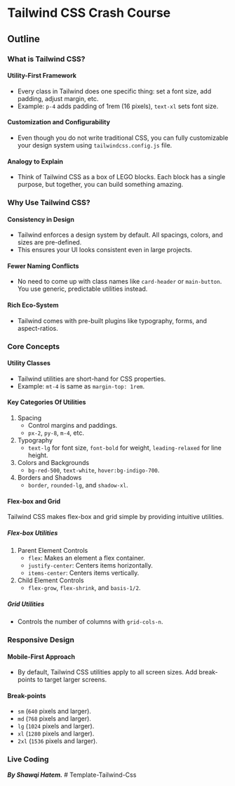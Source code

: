 <!-- REVIEWED - 01 -->

# Tailwind CSS Crash Course

## Outline

### What is Tailwind CSS?

#### Utility-First Framework

- Every class in Tailwind does one specific thing: set a font size, add padding, adjust margin, etc.
- Example: `p-4` adds padding of 1rem (16 pixels), `text-xl` sets font size.

#### Customization and Configurability

- Even though you do not write traditional CSS, you can fully customizable your design system using `tailwindcss.config.js` file.

#### Analogy to Explain

- Think of Tailwind CSS as a box of LEGO blocks. Each block has a single purpose, but together, you can build something amazing.

### Why Use Tailwind CSS?

#### Consistency in Design

- Tailwind enforces a design system by default. All spacings, colors, and sizes are pre-defined.
- This ensures your UI looks consistent even in large projects.

#### Fewer Naming Conflicts

- No need to come up with class names like `card-header` or `main-button`. You use generic, predictable utilities instead.

#### Rich Eco-System

- Tailwind comes with pre-built plugins like typography, forms, and aspect-ratios.

### Core Concepts

#### Utility Classes

- Tailwind utilities are short-hand for CSS properties.
- Example: `mt-4` is same as `margin-top: 1rem`.

#### Key Categories Of Utilities

1. Spacing
   - Control margins and paddings.
   - `px-2`, `py-8`, `m-4`, etc.
2. Typography
   - `text-lg` for font size, `font-bold` for weight, `leading-relaxed` for line height.
3. Colors and Backgrounds
   - `bg-red-500`, `text-white`, `hover:bg-indigo-700`.
4. Borders and Shadows
   - `border`, `rounded-lg`, and `shadow-xl`.

#### Flex-box and Grid

Tailwind CSS makes flex-box and grid simple by providing intuitive utilities.

##### Flex-box Utilities

1. Parent Element Controls
   - `flex`: Makes an element a flex container.
   - `justify-center`: Centers items horizontally.
   - `items-center`: Centers items vertically.
2. Child Element Controls
   - `flex-grow`, `flex-shrink`, and `basis-1/2`.

##### Grid Utilities

- Controls the number of columns with `grid-cols-n`.

### Responsive Design

#### Mobile-First Approach

- By default, Tailwind CSS utilities apply to all screen sizes. Add break-points to target larger screens.

#### Break-points

- `sm` (`640` pixels and larger).
- `md` (`768` pixels and larger).
- `lg` (`1024` pixels and larger).
- `xl` (`1280` pixels and larger).
- `2xl` (`1536` pixels and larger).

### Live Coding

**_By Shawqi Hatem._**
#   T e m p l a t e - T a i l w i n d - C s s  
 